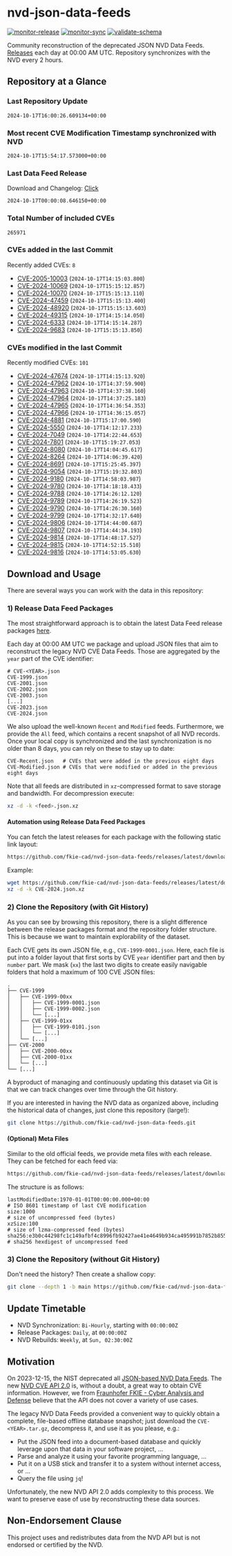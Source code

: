 # nvd-json-data-feeds

[![monitor-release](https://github.com/fkie-cad/nvd-json-data-feeds/actions/workflows/monitor_release.yml/badge.svg)](https://github.com/fkie-cad/nvd-json-data-feeds/actions/workflows/monitor_release.yml)
[![monitor-sync](https://github.com/fkie-cad/nvd-json-data-feeds/actions/workflows/monitor_sync.yml/badge.svg)](https://github.com/fkie-cad/nvd-json-data-feeds/actions/workflows/monitor_sync.yml)
[![validate-schema](https://github.com/fkie-cad/nvd-json-data-feeds/actions/workflows/validate_schema.yml/badge.svg)](https://github.com/fkie-cad/nvd-json-data-feeds/actions/workflows/validate_schema.yml)

Community reconstruction of the deprecated JSON NVD Data Feeds.
[Releases](https://github.com/fkie-cad/nvd-json-data-feeds/releases/latest) each day at 00:00 AM UTC.
Repository synchronizes with the NVD every 2 hours.

## Repository at a Glance

### Last Repository Update

```plain
2024-10-17T16:00:26.609134+00:00
```

### Most recent CVE Modification Timestamp synchronized with NVD

```plain
2024-10-17T15:54:17.573000+00:00
```

### Last Data Feed Release

Download and Changelog: [Click](https://github.com/fkie-cad/nvd-json-data-feeds/releases/latest)

```plain
2024-10-17T00:00:08.646150+00:00
```

### Total Number of included CVEs

```plain
265971
```

### CVEs added in the last Commit

Recently added CVEs: `8`

- [CVE-2005-10003](CVE-2005/CVE-2005-100xx/CVE-2005-10003.json) (`2024-10-17T14:15:03.800`)
- [CVE-2024-10069](CVE-2024/CVE-2024-100xx/CVE-2024-10069.json) (`2024-10-17T15:15:12.857`)
- [CVE-2024-10070](CVE-2024/CVE-2024-100xx/CVE-2024-10070.json) (`2024-10-17T15:15:13.110`)
- [CVE-2024-47459](CVE-2024/CVE-2024-474xx/CVE-2024-47459.json) (`2024-10-17T15:15:13.400`)
- [CVE-2024-48920](CVE-2024/CVE-2024-489xx/CVE-2024-48920.json) (`2024-10-17T15:15:13.603`)
- [CVE-2024-49315](CVE-2024/CVE-2024-493xx/CVE-2024-49315.json) (`2024-10-17T14:15:14.050`)
- [CVE-2024-6333](CVE-2024/CVE-2024-63xx/CVE-2024-6333.json) (`2024-10-17T14:15:14.287`)
- [CVE-2024-9683](CVE-2024/CVE-2024-96xx/CVE-2024-9683.json) (`2024-10-17T15:15:13.850`)


### CVEs modified in the last Commit

Recently modified CVEs: `101`

- [CVE-2024-47674](CVE-2024/CVE-2024-476xx/CVE-2024-47674.json) (`2024-10-17T14:15:13.920`)
- [CVE-2024-47962](CVE-2024/CVE-2024-479xx/CVE-2024-47962.json) (`2024-10-17T14:37:59.900`)
- [CVE-2024-47963](CVE-2024/CVE-2024-479xx/CVE-2024-47963.json) (`2024-10-17T14:37:38.160`)
- [CVE-2024-47964](CVE-2024/CVE-2024-479xx/CVE-2024-47964.json) (`2024-10-17T14:37:25.183`)
- [CVE-2024-47965](CVE-2024/CVE-2024-479xx/CVE-2024-47965.json) (`2024-10-17T14:36:54.353`)
- [CVE-2024-47966](CVE-2024/CVE-2024-479xx/CVE-2024-47966.json) (`2024-10-17T14:36:15.057`)
- [CVE-2024-4881](CVE-2024/CVE-2024-48xx/CVE-2024-4881.json) (`2024-10-17T15:17:00.590`)
- [CVE-2024-5550](CVE-2024/CVE-2024-55xx/CVE-2024-5550.json) (`2024-10-17T14:12:17.233`)
- [CVE-2024-7049](CVE-2024/CVE-2024-70xx/CVE-2024-7049.json) (`2024-10-17T14:22:44.653`)
- [CVE-2024-7801](CVE-2024/CVE-2024-78xx/CVE-2024-7801.json) (`2024-10-17T15:19:27.053`)
- [CVE-2024-8080](CVE-2024/CVE-2024-80xx/CVE-2024-8080.json) (`2024-10-17T14:04:45.617`)
- [CVE-2024-8264](CVE-2024/CVE-2024-82xx/CVE-2024-8264.json) (`2024-10-17T14:06:39.420`)
- [CVE-2024-8691](CVE-2024/CVE-2024-86xx/CVE-2024-8691.json) (`2024-10-17T15:25:45.397`)
- [CVE-2024-9054](CVE-2024/CVE-2024-90xx/CVE-2024-9054.json) (`2024-10-17T15:19:32.803`)
- [CVE-2024-9180](CVE-2024/CVE-2024-91xx/CVE-2024-9180.json) (`2024-10-17T14:58:03.987`)
- [CVE-2024-9780](CVE-2024/CVE-2024-97xx/CVE-2024-9780.json) (`2024-10-17T14:18:18.433`)
- [CVE-2024-9788](CVE-2024/CVE-2024-97xx/CVE-2024-9788.json) (`2024-10-17T14:26:12.120`)
- [CVE-2024-9789](CVE-2024/CVE-2024-97xx/CVE-2024-9789.json) (`2024-10-17T14:26:19.523`)
- [CVE-2024-9790](CVE-2024/CVE-2024-97xx/CVE-2024-9790.json) (`2024-10-17T14:26:30.160`)
- [CVE-2024-9799](CVE-2024/CVE-2024-97xx/CVE-2024-9799.json) (`2024-10-17T14:32:17.640`)
- [CVE-2024-9806](CVE-2024/CVE-2024-98xx/CVE-2024-9806.json) (`2024-10-17T14:44:00.687`)
- [CVE-2024-9807](CVE-2024/CVE-2024-98xx/CVE-2024-9807.json) (`2024-10-17T14:44:34.193`)
- [CVE-2024-9814](CVE-2024/CVE-2024-98xx/CVE-2024-9814.json) (`2024-10-17T14:48:17.527`)
- [CVE-2024-9815](CVE-2024/CVE-2024-98xx/CVE-2024-9815.json) (`2024-10-17T14:52:15.510`)
- [CVE-2024-9816](CVE-2024/CVE-2024-98xx/CVE-2024-9816.json) (`2024-10-17T14:53:05.630`)


## Download and Usage

There are several ways you can work with the data in this repository:

### 1) Release Data Feed Packages

The most straightforward approach is to obtain the latest Data Feed release packages [here](https://github.com/fkie-cad/nvd-json-data-feeds/releases/latest).

Each day at 00:00 AM UTC we package and upload JSON files that aim to reconstruct the legacy NVD CVE Data Feeds.
Those are aggregated by the `year` part of the CVE identifier:

```
# CVE-<YEAR>.json
CVE-1999.json
CVE-2001.json
CVE-2002.json
CVE-2003.json
[...]
CVE-2023.json
CVE-2024.json
```

We also upload the well-known `Recent` and `Modified` feeds.
Furthermore, we provide the `All` feed, which contains a recent snapshot of all NVD records.
Once your local copy is synchronized and the last synchronization is no older than 8 days, you can rely on these to stay up to date:

```plain
CVE-Recent.json   # CVEs that were added in the previous eight days
CVE-Modified.json # CVEs that were modified or added in the previous eight days
```

Note that all feeds are distributed in `xz`-compressed format to save storage and bandwidth.
For decompression execute:

```sh
xz -d -k <feed>.json.xz
```

#### Automation using Release Data Feed Packages

You can fetch the latest releases for each package with the following static link layout:

```sh
https://github.com/fkie-cad/nvd-json-data-feeds/releases/latest/download/CVE-<YEAR>.json.xz
```

Example:

```sh
wget https://github.com/fkie-cad/nvd-json-data-feeds/releases/latest/download/CVE-2024.json.xz
xz -d -k CVE-2024.json.xz
```

### 2) Clone the Repository (with Git History)

As you can see by browsing this repository, there is a slight difference between the release packages format and the repository folder structure.
This is because we want to maintain explorability of the dataset.

Each CVE gets its own JSON file, e.g., `CVE-1999-0001.json`.
Here, each file is put into a folder layout that first sorts by CVE `year` identifier part and then by `number` part.
We mask (`xx`) the last two digits to create easily navigable folders that hold a maximum of 100 CVE JSON files:

```plain
.
├── CVE-1999
│   ├── CVE-1999-00xx
│   │   ├── CVE-1999-0001.json
│   │   ├── CVE-1999-0002.json
│   │   └── [...]
│   ├── CVE-1999-01xx
│   │   ├── CVE-1999-0101.json
│   │   └── [...]
│   └── [...]
├── CVE-2000
│   ├── CVE-2000-00xx
│   ├── CVE-2000-01xx
│   └── [...]
└── [...]
```

A byproduct of managing and continuously updating this dataset via Git is that we can track changes over time through the Git history.

If you are interested in having the NVD data as organized above, including the historical data of changes, just clone this repository (large!):

```sh
git clone https://github.com/fkie-cad/nvd-json-data-feeds.git
```

#### (Optional) Meta Files

Similar to the old official feeds, we provide meta files with each release. They can be fetched for each feed via:

```sh
https://github.com/fkie-cad/nvd-json-data-feeds/releases/latest/download/CVE-<YEAR>.meta
```

The structure is as follows:

```plain
lastModifiedDate:1970-01-01T00:00:00.000+00:00                          # ISO 8601 timestamp of last CVE modification
size:1000                                                               # size of uncompressed feed (bytes)
xzSize:100                                                              # size of lzma-compressed feed (bytes)
sha256:e3b0c44298fc1c149afbf4c8996fb92427ae41e4649b934ca495991b7852b855 # sha256 hexdigest of uncompressed feed
```

### 3) Clone the Repository (without Git History)

Don't need the history? Then create a shallow copy:

```sh
git clone --depth 1 -b main https://github.com/fkie-cad/nvd-json-data-feeds.git
```


## Update Timetable

* NVD Synchronization: `Bi-Hourly`, starting with `00:00:00Z`
* Release Packages: `Daily`, at `00:00:00Z`
* NVD Rebuilds: `Weekly`, at `Sun, 02:30:00Z`


## Motivation

On 2023-12-15, the NIST deprecated all [JSON-based NVD Data Feeds](https://nvd.nist.gov/vuln/data-feeds#divRetirementBanner-1).
The new [NVD CVE API 2.0](https://nvd.nist.gov/developers/vulnerabilities) is, without a doubt, a great way to obtain CVE information.
However, we from [Fraunhofer FKIE - Cyber Analysis and Defense](https://www.fkie.fraunhofer.de/en/departments/cad.html) believe that the API does not cover a variety of use cases.

The legacy NVD Data Feeds provided a convenient way to quickly obtain a complete, file-based offline database snapshot; just download the `CVE-<YEAR>.tar.gz`, decompress it, and use it as you please, e.g.:

- Put the JSON feed into a document-based database and quickly leverage upon that data in your software project, ...
- Parse and analyze it using your favorite programming language, ...
- Put it on a USB stick and transfer it to a system without internet access, or ...
- Query the file using `jq`!

Unfortunately, the new NVD API 2.0 adds complexity to this process.
We want to preserve ease of use by reconstructing these data sources.

## Non-Endorsement Clause

This project uses and redistributes data from the NVD API but is not endorsed or certified by the NVD.